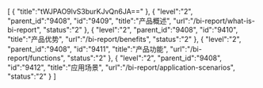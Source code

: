 [
	{
		"title":"tWJPAO9lvS3burKJvQn6JA=="
	},
	{
		"level":"2",
		"parent_id":"9408",
		"id":"9409",
		"title":"产品概述",
		"url":"/bi-report/what-is-bi-report",
		"status":"2"
	},
	{
		"level":"2",
		"parent_id":"9408",
		"id":"9410",
		"title":"产品优势",
		"url":"/bi-report/benefits",
		"status":"2"
	},
	{
		"level":"2",
		"parent_id":"9408",
		"id":"9411",
		"title":"产品功能",
		"url":"/bi-report/functions",
		"status":"2"
	},
	{
		"level":"2",
		"parent_id":"9408",
		"id":"9412",
		"title":"应用场景",
		"url":"/bi-report/application-scenarios",
		"status":"2"
	}
]